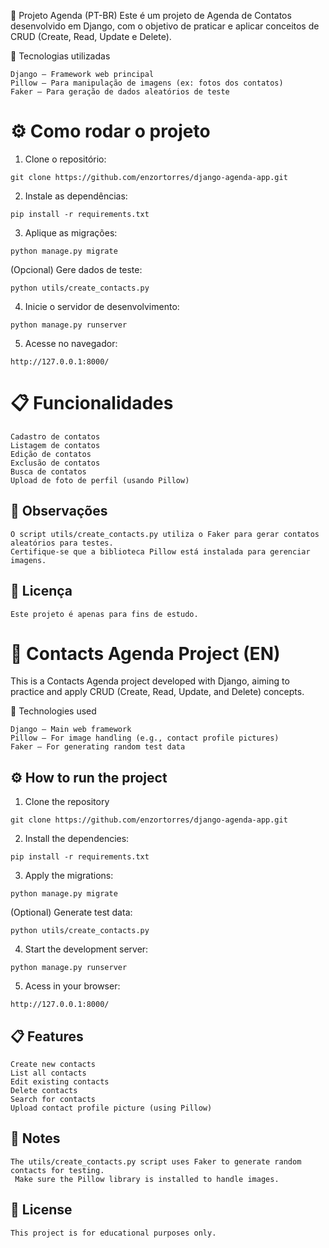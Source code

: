 📒 Projeto Agenda (PT-BR)
Este é um projeto de Agenda de Contatos desenvolvido em Django, com o objetivo de praticar e aplicar conceitos de CRUD (Create, Read, Update e Delete).

🚀 Tecnologias utilizadas
```
Django — Framework web principal
Pillow — Para manipulação de imagens (ex: fotos dos contatos)
Faker — Para geração de dados aleatórios de teste
```

<h1>
    ⚙️ Como rodar o projeto
</h1>

1. Clone o repositório:
```
git clone https://github.com/enzortorres/django-agenda-app.git
```

2. Instale as dependências:
```
pip install -r requirements.txt
```


3. Aplique as migrações:
```
python manage.py migrate
```

(Opcional) Gere dados de teste:

```
python utils/create_contacts.py
```

4. Inicie o servidor de desenvolvimento:
```
python manage.py runserver
```

5. Acesse no navegador:

```
http://127.0.0.1:8000/
```

<h1>
    📋 Funcionalidades
</h1>

```
Cadastro de contatos
Listagem de contatos
Edição de contatos
Exclusão de contatos
Busca de contatos
Upload de foto de perfil (usando Pillow)
```

<h2>
    📎 Observações
</h2>

```
O script utils/create_contacts.py utiliza o Faker para gerar contatos aleatórios para testes.
Certifique-se que a biblioteca Pillow está instalada para gerenciar imagens.
```


<h2>
    📄 Licença
</h2>

```
Este projeto é apenas para fins de estudo.
```



<h1>
    📒 Contacts Agenda Project (EN)
</h1>
This is a Contacts Agenda project developed with Django, aiming to practice and apply CRUD (Create, Read, Update, and Delete) concepts.

🚀 Technologies used
```
Django — Main web framework
Pillow — For image handling (e.g., contact profile pictures)
Faker — For generating random test data
```

<h2>
    ⚙️ How to run the project
</h2>

1. Clone the repository
```
git clone https://github.com/enzortorres/django-agenda-app.git
```

2. Install the dependencies:
```
pip install -r requirements.txt
```


3. Apply the migrations:
```
python manage.py migrate
```

(Optional) Generate test data:

```
python utils/create_contacts.py
```

4. Start the development server:
```
python manage.py runserver
```

5. Acess in your browser:

```
http://127.0.0.1:8000/
```

<h2>
    📋 Features
</h2>

```
Create new contacts
List all contacts
Edit existing contacts
Delete contacts 
Search for contacts 
Upload contact profile picture (using Pillow)
```

<h2>
    📎 Notes
</h2>

```
The utils/create_contacts.py script uses Faker to generate random contacts for testing.
 Make sure the Pillow library is installed to handle images.
```


<h2>
    📄 License
</h2>

```
This project is for educational purposes only.
```